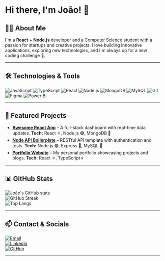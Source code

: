 # Hi there, I'm João! 👋

## 🙋‍♂️ About Me  
I'm a **React** + **Node.js** developer and a Computer Science student with a passion for startups and creative projects. I love building innovative applications, exploring new technologies, and I'm always up for a new coding challenge 🚀.

---

## 🛠️ Technologies & Tools  

![JavaScript](https://img.shields.io/badge/javascript-%23323330.svg?style=for-the-badge&logo=javascript&logoColor=%23F7DF1E) 
![TypeScript](https://img.shields.io/badge/typescript-%23007ACC.svg?style=for-the-badge&logo=typescript&logoColor=white) 
![React](https://img.shields.io/badge/react-%2320232a.svg?style=for-the-badge&logo=react&logoColor=%2361DAFB) 
![Node.js](https://img.shields.io/badge/node.js-6DA55F.svg?style=for-the-badge&logo=node.js&logoColor=white) 
![MongoDB](https://img.shields.io/badge/MongoDB-%234ea94b.svg?style=for-the-badge&logo=mongodb&logoColor=white) 
![MySQL](https://img.shields.io/badge/mysql-4479A1.svg?style=for-the-badge&logo=mysql&logoColor=white) 
![Git](https://img.shields.io/badge/git-%23F05033.svg?style=for-the-badge&logo=git&logoColor=white) 
![Figma](https://img.shields.io/badge/figma-%23F24E1E.svg?style=for-the-badge&logo=figma&logoColor=white) 
![Power BI](https://img.shields.io/badge/PowerBI-F2C811.svg?style=for-the-badge&logo=powerbi&logoColor=black)  

---

## 🚀 Featured Projects  

- **[Awesome React App](https://github.com/manfrimjoao/awesome-react-app)** – A full-stack dashboard with real-time data updates. **Tech:** React ⚛️, Node.js 🟢, MongoDB 🍃  
- **[Node API Boilerplate](https://github.com/manfrimjoao/node-api-boilerplate)** – RESTful API template with authentication and tests. **Tech:** Node.js 🟢, Express 🚀, MySQL 🐬  
- **[Portfolio Website](https://github.com/manfrimjoao/portfolio)** – My personal portfolio showcasing projects and blogs. **Tech:** React ⚛️, TypeScript 🌀  

<!-- Replace the above with your actual projects, descriptions and links. Add or remove items as needed. -->

---

## 📊 GitHub Stats  

![João's GitHub stats](https://github-readme-stats.vercel.app/api?username=manfrimjoao&show_icons=true&theme=radical)  
![GitHub Streak](https://github-readme-streak-stats.herokuapp.com?user=manfrimjoao&theme=radical&date_format=j%20M%5B%20Y%5D)  
![Top Langs](https://github-readme-stats.vercel.app/api/top-langs/?username=manfrimjoao&layout=compact&theme=radical)  

---

## 📫 Contact & Socials  

[![Email](https://img.shields.io/badge/Email-D14836.svg?style=flat-square&logo=gmail&logoColor=white)](mailto:jvmanfrim88@gmail.com)  
[![LinkedIn](https://img.shields.io/badge/LinkedIn-%230077B5.svg?style=flat-square&logo=linkedin&logoColor=white)](https://www.linkedin.com/in/YOUR-LINKEDIN-USERNAME)  
[![GitHub](https://img.shields.io/badge/GitHub-333.svg?style=flat-square&logo=github&logoColor=white)](https://github.com/manfrimjoao)  

---

<!-- ✏️ Don’t forget to:
- Update the project names/links in “Featured Projects”
- Replace YOUR-LINKEDIN-USERNAME with your actual LinkedIn slug
- Add or remove badges as you like
- Customize the About Me section to reflect your latest interests! -->
